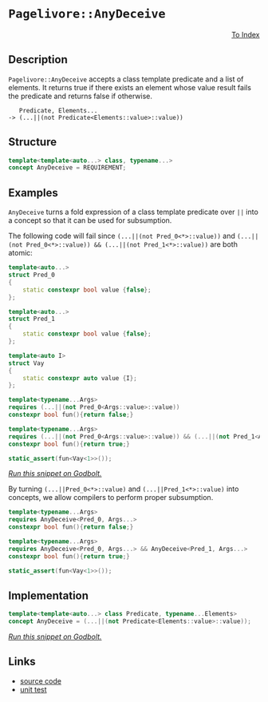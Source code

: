 <!-- Copyright 2024 Feng Mofan
SPDX-License-Identifier: Apache-2.0 -->

# `Pagelivore::AnyDeceive`

<p style='text-align: right;'><a href="../../../index.md#conceptualizations-1">To Index</a></p>

## Description

`Pagelivore::AnyDeceive` accepts a class template predicate and a list of elements.
It returns true if there exists an element whose value result fails the predicate and returns false if otherwise.

<pre><code>   Predicate, Elements...
-> (...||(not Predicate&lt;Elements::value&gt;::value))</code></pre>

## Structure

```C++
template<template<auto...> class, typename...>
concept AnyDeceive = REQUIREMENT;
```

## Examples

`AnyDeceive` turns a fold expression of a class template predicate over `||` into a concept so that it can be used for subsumption.

The following code will fail since `(...||(not Pred_0<*>::value))` and `(...||(not Pred_0<*>::value)) && (...||(not Pred_1<*>::value))` are both atomic:

```C++
template<auto...>
struct Pred_0
{
    static constexpr bool value {false};
};

template<auto...>
struct Pred_1
{
    static constexpr bool value {false};
};

template<auto I>
struct Vay
{
    static constexpr auto value {I};
};

template<typename...Args>
requires (...||(not Pred_0<Args::value>::value))
constexpr bool fun(){return false;}

template<typename...Args>
requires (...||(not Pred_0<Args::value>::value)) && (...||(not Pred_1<Args::value>::value))
constexpr bool fun(){return true;}

static_assert(fun<Vay<1>>());
```

[*Run this snippet on Godbolt.*](https://godbolt.org/#z:OYLghAFBqd5QCxAYwPYBMCmBRdBLAF1QCcAaPECAMzwBtMA7AQwFtMQByARg9KtQYEAysib0QXACx8BBAKoBnTAAUAHpwAMvAFYTStJg1DIApACYAQuYukl9ZATwDKjdAGFUtAK4sGIAMwArKSuADJ4DJgAcj4ARpjEIGYA7KQADqgKhE4MHt6%2BAcEZWY4C4ZExLPGJKbaY9qUMQgRMxAR5Pn5BdQ05za0E5dFxCUmpCi1tHQXdEwNDldVjAJS2qF7EyOwcBJgsaQa7Jv5uTF5EAHRXx9gmGgCCE8ReDgDUysSY6AD6Gnf3JmSVger1BrzmjmQrzQDAmmFUaWIr1iqE8rwAbmIvJhXoCLFQxEpAQARY7AgHJUn%2Bcn/Xb7Q6YY6nc6oK4XG7/J4vAjvT4/Lj/PH/MHglqQ6ECOEIpEotGY7w4vEE2hEylkwVq6mCh50g5MI4nM5EV4ASQ5Dy5bwAsgJUEQGABPDXkkUQvBQmFSxGvI2oDFYxVAs2amkh7X3XUMpkEB1pRisTBs%2B7EYAKc3JzAARy8eE%2BCleEDZgLcxYgDDtvK%2BvyZydTIBA8uxN3rjcwy2W/09u2lyNRtFeVC8DAgHaBnwIGwYA8JjK1aoetL2eoNbhjceYbCTKbT/luD0%2B2dzmHzheuyRL57LFY%2BVb%2BJ1rChbAebDYD7dxZgAbOZPwWi%2BfS3LHkb35GttyfBUX1bdtO0lbtvVlftB2HUcLHHSdXgIZ5ZysecAQtMV3W%2BJgFCUNpqCHJkbSAgQnROAVdxuEcO2pDhVloThAl4PwOC0UhUE4EtLGscF1k2RUzH8HhSAITQ2NWABrEBAk/C4AA5PykQJkk/SQAE5/B0yT9E4SReBYCQNA0UgeL4gSOF4R9rNk3i2NIOBYBgRAQHWAg0nOchKDQfY6ASKIE04VQNIAWl015gGQKEpAuMxeC%2BQgSDwdA9H4QQRDEdgpBkQRFBUdRXNIXQuFIAB3YgmDSTgeHYzjuLk/jOAAeXOfyeVQKhXiiz9YskeLEteZKzALDwQvoJFzCk5ZeBcrRVggJBgrSUKyAoCBNu2kBgCkMw%2BDoXZiEfCBYna2IIlaB0mt4W7mGIB1OtibRMAcR7SGCthBE6hhaAeiqsFiLxgFOWgVR%2BrAWEMYBxFBo8HDwdFj3a%2BEvvObZpIiXYOIq2g8FierXo8LB2qwvALO4Xh0eIFElGJPYEeJow5NWKgDFTAA1PBMBqzr1x%2B3LhFEcQirF0q1Haqr9ARlBrGsfQScfSBVlQNJGkfDhoomdBjmJUxhMsMw7IZ4gsoxjWei%2BxoXAYdxPE6PQwgiYYqlGarimyARpj8H3Mj9hgFhGRJqrse2%2BkmdoXYKSP6mjgR%2BjaMOvYj2xY4DvQ5jTj3Fm91YFDErYJBajguJs9r7MGmK4oSpLJBSgtcAy%2BbJK4JaZM51YEEwJgsESEdSCUyR/AuAzkkkDRJDMSRPyslS9JMjgzNICypIuTTPzUvS1K4T9AkkLhAgMz9q4q%2BzHJAZzOfcrz1p8nqAt2/a5vCthOFaFh0WSaKmDQgMEYCaekLhcAuHxdKRArbZWqmLfKktpDSyULLCqugTp1Qao9CuVdbK8Hst1Py5xXj9R9MQX%2B/9AHIGAcAUB4DIHTVQLNBIH5/BmG7itNyT934JECntZhW05ogB/n/aKNCEZcD0lwayNBaDnUutdCqz17o/RUa9d6n1vp01%2Bsw/6BBAbA3amDCGUMYY6LhmzbYfF8CfFRujXWUDVDY12D9fG9R2rE1JvdCm1jlpW1ptJBmTNMAs3hkYdmoBXJcx5gofmgthaMFFrIRBhVkGyBluVPiGCFYcxNlYSwqtYjqxHlrHWnB9YEENv4Y2yszYWwSLAm2I8o6o2cBAVwOdqruwqOHPQvtGhdPSMHRo6cliJ16CnbO8dA52zaU0WOYzvZZwGEMvOgwC59K7msDYZdtmEzwTXTg5DKEAKAQjehECNCt3wDAthXdlq91IP3QeowR6E3XpvMBs9khn2SMkfwc8F4n0vnZTgN877RIfvAJ%2Bvler8N4cQT%2B2wf5xRYAodEUJ0RSIuAyCYaVbmZTgcVcWBUJDpJKqgrJOgAi1Xqo1OmuC2pXy6i/PqA1UWjXRZijEOK8U8ggDNIRrCFr%2BE4ffHhgjtoIqlcIzFaQ0jfGxXpb4/LiIUN0qdeRCRFE3Tuq9NR%2Bq3ofXtj9P6jADFAxBjYzA4NIZiHMdJSxES/GkFsdHBxmNnHIBxm4wQHiiYkzJg6XxVMAk/WCZkUJrMIkRCiatPgsT4lCxFjohBEs0kksyXLWltClamxsF4kpmttY5F1gAegNvmgpFhzYEMttbYtcyHYdKdkMnpntxnDJKDkIZAychLMzq0xoqc475FmcOmO8xNkZ1ztM8dc7p29NndskuuzCpMtBQQ45nLXjcqxXy/Ux4BVtzuQtB5Pdol9wHkPSgFdPlJDAf4IIgRZ4yI0M%2BnSakt0dQcrYW%2Bl7VqKRAOPcB/g1LH0kq%2Bz8kkdKr38MysFf6uHtlXqlH919APyVIAzLIzhJBAA)

By turning `(...||Pred_0<*>::value)` and `(...||Pred_1<*>::value)` into concepts, we allow compilers to perform proper subsumption.

```C++
template<typename...Args>
requires AnyDeceive<Pred_0, Args...>
constexpr bool fun(){return false;}

template<typename...Args>
requires AnyDeceive<Pred_0, Args...> && AnyDeceive<Pred_1, Args...>
constexpr bool fun(){return true;}

static_assert(fun<Vay<1>>());
```

## Implementation

```C++
template<template<auto...> class Predicate, typename...Elements>
concept AnyDeceive = (...||(not Predicate<Elements::value>::value));
```

[*Run this snippet on Godbolt.*](https://godbolt.org/#z:OYLghAFBqd5QCxAYwPYBMCmBRdBLAF1QCcAaPECAMzwBtMA7AQwFtMQByARg9KtQYEAysib0QXACx8BBAKoBnTAAUAHpwAMvAFYTStJg1DIApACYAQuYukl9ZATwDKjdAGFUtAK4sGIAMwArKSuADJ4DJgAcj4ARpjEAdIADqgKhE4MHt6%2BAcGp6Y4C4ZExLPGJ/tJ2mA6ZQgRMxATZPn5Btpj2RQwNTQQl0XEJSbaNza25HQrjAxFD5SNVAJS2qF7EyOwcBJgsyQa7Jv5uu/uHmMduTF5EAHQPx9gA1MgGCgrPysSY%2BKK7pGeBAAnslGKxMA87th6GxBAoniYNABBNAMLbJAjPZEMYEAEVqmDwADdMM9jnjnhAoSYAOxuOluCAMVBY76/PD/S4nGF7RgEBQgEDEsRebnYIUi7yYZbLY5WFFI5EAegAVOqNZqtcqlWqNc8ACqYGafTU6lF6rVW9Xm5FKs4HJhHE43e6PfzYJUzYheBxfH7oAD6GiVdIVyOekeeMydnNeAhmmFUyWIz1iqE8zylYvJtIsVDESjpePlodpJf84fte0dzuut1QNI9XoIPr97KDXDL4aj0cajmQ8YYieTqfTmezZLDBdoRfLpcV88roZRDouV1dqGeAElESjvb6sQBZASsgTA7tK3sxgdDkcp56brOiqd53dLqsflfItdO7mnUFwTYKFkWIYAEWbFEfgARy8PAfk%2BHF8UJEl/w7YNAVA8Cm09FE0XvMcM1oZ4qC8BgIDlPMfgIDYGBIwtuSsedFVXGt1xOEEwWYYCHiwiDcNAzBYPg41sVxAktlQq50I0TCwIUHDyTMAA2cxlLE5DJNJaSA0DLg5Ow90BPw3ZRzTIiSLIiiw2o2igR9Rji2/G9OUDJgPgSAhqDIq4TxZIhcSuLtmw9Ci5UrDhVloThAl4PwOC0UhUE4BlLGsaN1k2KczH8HhSAITRItWABrEBAkkO4NEkLhaX8DRAg0FTlLMAAOFr9E4SReBYCQNFk%2BLEuSjheEFWSCoSyLSDgWAYEQEB1gIZJbnISg0H2OgEiiCFOFUFrlIAWmUyRnmAZBBykO4zF4DkiGIPB0D0fhBBEMR2CkGRBEUFR1Am0hdH0gB3YgmGSTgeCimK4sKpLOAAeVuJasVQKhnl2g6jpOs7nguswqQ8db6FTcxcuWXhxq0VYICQNbkg2sgKAgGm6ZAYApDMPg6F2YhBQgWJodiCImmBMHeAF5hiGBWHYm0Wpxryta4QIWGGFoYXfqwWIvGAa5aFnEXSCwFhDGAcR1ZEupSUFX6k1qW5tjyiJdmi37aDwWJgYljwsGh1s8B67heFJYh0yUAkjaMV2jEK1YqAMcCADU8EwAHYa4/WnuEURxHejOvrUaH/v0Y2UGsax9DdwVIFWVBMUyK39pmdAKVMNLLDMQag7urBK4ozpukyFwGHcTw2j0MJ5jKCo9AKDIBEmPx9JnnpBknkZ9JqOoBD6CYR9ydeull%2BpZhX4ZEnX2Z570GNmhPxYz9WBRMq2CQIY4WLSAG3ghtRvbDuO07zoVVxhAXAhASBKRJmTaOqwECYCYFgRIvdSqSH8HcAAnP4WkkgqpmEkMpPqgRlJoI6hwLqpAeq5TuMpLgykWpoJajQ8qXBAgYOUh/aGQ0RogDGtHKas0qbzQRstBmTNCZbTYJwJoLBiS0n2kwV4BgjDYzQXcLglVrr4FuvdR6sgXrZ2kLnJQ%2Bdfq6HZkDEGItX7v0/jDDg8NFq3GeMjR8xBpGyPkW8Y2yjVGVTxqgAmCQIFmFJvlXhAjREJBWozfxtNCYgCkTI/anijBcDQVwWSNBaBcx5nzX6Yshb63yRLKWMsHD6wVvyZWqtoYay1jrPWAcDZ7GNqbRK%2BAfgW2NNDG2yA7b60dl0aGrt3ZCy9tsRKvt/Z5SDiHTAYcWkRFABNGOccFCJ2TqnRg6ddFZzegY2QecfqJVMUXKOLcrCWHLrEHu1da4Jk4A3AgTd/B4nOdYduX9O73S6VXPuh9nAQFcJffS49Sin2nmkWeWRd4L1IEvTIt8p7737lvC%2BMKr4H03r0Y%2BE9wXn36MCsY/REVrwfk/N6Vioa/W/gk9xCivGpJ8RoKkoDboQK4CE8mRVSCwPgSMXuzsyEUJUVVWkLDaS1UkLgo6%2BkbGcNsNw0Jyy%2BHwAEQtRGUSInEHEdsKRGMWAKGJIOYkjKLgzA0WAruOjnq7IkPsz6Rijk6ACKQcxoMA6UvYdSuGQikYoz1cdA1Rqsymr/DMPxASiY5X8JysJ1MYl001QmuJRrkjJEDCatBgYzUEDcq4o6HMskJByfzQWEtCllsltLWW5T/GKyqWrNpmBNbazEA0vKhsWnjN4O0w%2BltumqFtrsfpghBkuzdh7YEYyfZ3SmYHBIsz5kR0Wbw2OTAE5JxTmnRpGc9F7I%2BvIR1BcXWKOMKXS5wyblJTucOTgypG4l1bhYD5SUvnd3gA/TFPRB7DxyLC0FCwkVwshT0Ql8Lii4rvhilF2KCXouRf82DN9INAevi0eDRLkNgqgxytYGxn64edtYjhnAXEsH1Ya41obdjhpAZo8BxMOVQOWTAuBCDKCvyFSAMwKj/BBAatVPqfHaS0K9YNTgXCeEsdIMgwI6DAgtRUmgyQaDaqYK4P4Eh/gqXieGkqimr8rpia/hJ/T3Kg7pGcJIIAA%3D%3D%3D)

## Links

- [source code](../../../../conceptrodon/pagelivore/concepts/any_deceive.hpp)
- [unit test](../../../../tests/unit/concepts/pagelivore/any_deceive.test.hpp)
